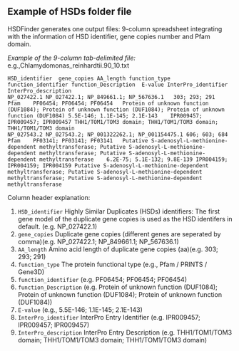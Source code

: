 Example of HSDs folder file
--------------------------
HSDFinder generates one output files: 9-column spreadsheet integrating with the information of HSD identifier, gene copies number and Pfam domain.

*Example of the 9-column tab-delimited file:* e.g.,Chlamydomonas_reinhardtii.90_10.txt
```
HSD_identifier  gene_copies AA_length function_type function_identifier function_Description  E-value InterPro_identifier InterPro_description
NP_027422.1	NP_027422.1; NP_849661.1; NP_567636.1	303; 293; 291	Pfam	PF06454; PF06454; PF06454	Protein of unknown function (DUF1084); Protein of unknown function (DUF1084); Protein of unknown function (DUF1084)	5.5E-146; 1.1E-145; 2.1E-143	IPR009457; IPR009457; IPR009457	THH1/TOM1/TOM3 domain; THH1/TOM1/TOM3 domain; THH1/TOM1/TOM3 domain
NP_027543.2	NP_027543.2; NP_001322262.1; NP_001154475.1	606; 603; 684	Pfam	PF03141; PF03141; PF03141	Putative S-adenosyl-L-methionine-dependent methyltransferase; Putative S-adenosyl-L-methionine-dependent methyltransferase; Putative S-adenosyl-L-methionine-dependent methyltransferase	6.2E-75; 5.1E-132; 9.8E-139	IPR004159; IPR004159; IPR004159	Putative S-adenosyl-L-methionine-dependent methyltransferase; Putative S-adenosyl-L-methionine-dependent methyltransferase; Putative S-adenosyl-L-methionine-dependent methyltransferase
```
Column header explanation:
1. `HSD_identifier` Highly Similar Duplicates (HSDs) identifiers: The first gene model of the duplicate gene copies is used as the HSD identifers in default. (e.g. NP_027422.1)
2. `gene_copies` Duplicate gene copies (different genes are seperated by comma)(e.g. NP_027422.1; NP_849661.1; NP_567636.1)
3. `AA_length` Amino acid length of duplicate gene copies (aa)(e.g. 303; 293; 291)
4. `function_type` The protein functional type (e.g., Pfam / PRINTS / Gene3D)
5. `function_identifier` (e.g. PF06454; PF06454; PF06454)
6. `function_Description` (e.g. Protein of unknown function (DUF1084); Protein of unknown function (DUF1084); Protein of unknown function (DUF1084))
7. `E-value` (e.g., 5.5E-146; 1.1E-145; 2.1E-143)
8. `InterPro_identifier` InterPro Entry Identifier (e.g. IPR009457; IPR009457; IPR009457)
9. `InterPro_description` InterPro Entry Description (e.g. THH1/TOM1/TOM3 domain; THH1/TOM1/TOM3 domain; THH1/TOM1/TOM3 domain)
<a name="sec5"></a>
